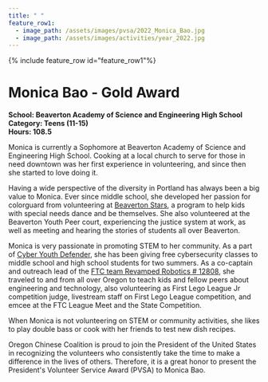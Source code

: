 ```yaml
---
title: " "
feature_row1:
  - image_path: /assets/images/pvsa/2022_Monica_Bao.jpg
  - image_path: /assets/images/activities/year_2022.jpg
---
```


{% include feature_row id="feature_row1"%}

# Monica Bao - Gold Award

**School: Beaverton Academy of Science and Engineering High School**  
**Category: Teens (11-15)**  
**Hours: 108.5**  

Monica is currently a Sophomore at Beaverton Academy of Science and Engineering High School. Cooking at a local church to serve for those in need downtown was her first experience in volunteering, and since then she started to love doing it.

Having a wide perspective of the diversity in Portland has always been a big value to Monica. Ever since middle school, she developed her passion for colorguard from volunteering at [Beaverton Stars](https://www.facebook.com/TheBeavertonSTARS/), a program to help kids with special needs dance and be themselves. She also volunteered at the Beaverton Youth Peer court, experiencing the justice system at work, as well as meeting and hearing the stories of students all over Beaverton.

Monica is very passionate in promoting STEM to her community. As a part of [Cyber Youth Defender](https://www.youthcyberdefender.org/), she has been giving free cybersecurity classes to middle school and high school students for two summers. As a co-captain and outreach lead of the [FTC team Revamped Robotics # 12808](https://revampedrobotics.org/), she traveled to and from all over Oregon to teach kids and fellow peers about engineering and technology, also volunteering as First Lego League Jr competition judge, livestream staff on First Lego League competition, and emcee at the FTC League Meet and the State Competition.

When Monica is not volunteering on STEM or community activities, she likes to play double bass or cook with her friends to test new dish recipes.

Oregon Chinese Coalition is proud to join the President of the United States in recognizing the volunteers who consistently take the time to make a difference in the lives of others. Therefore, it is a great honor to present the President's Volunteer Service Award (PVSA) to Monica Bao.
